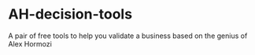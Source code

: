 # AH-decision-tools
A pair of free tools to help you validate a business based on the genius of Alex Hormozi
